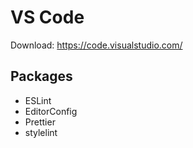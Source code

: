 # VS Code

Download: <https://code.visualstudio.com/>

## Packages

- ESLint
- EditorConfig
- Prettier
- stylelint
